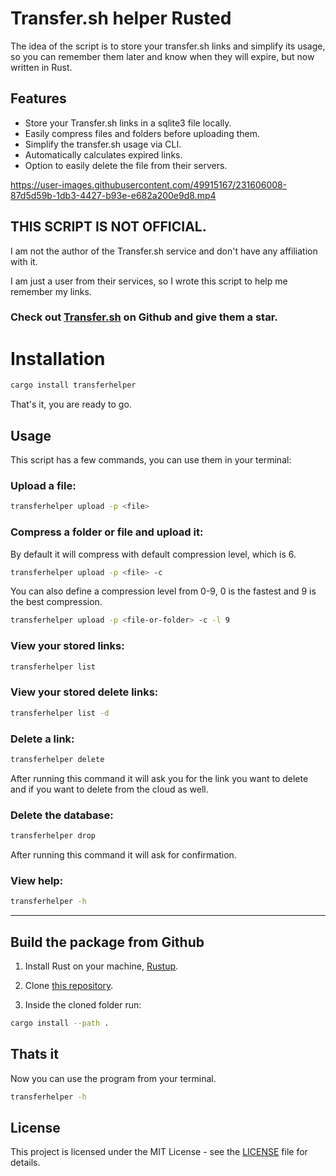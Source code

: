# Transfer.sh helper Rusted

The idea of the script is to store your transfer.sh links and simplify its usage, so you can remember them later and know when they will expire, but now written in Rust.

## Features

- Store your Transfer.sh links in a sqlite3 file locally.
- Easily compress files and folders before uploading them.
- Simplify the transfer.sh usage via CLI.
- Automatically calculates expired links.
- Option to easily delete the file from their servers.

https://user-images.githubusercontent.com/49915167/231606008-87d5d59b-1db3-4427-b93e-e682a200e9d8.mp4

## THIS SCRIPT IS NOT OFFICIAL.

I am not the author of the Transfer.sh service and don't have any affiliation with it.

I am just a user from their services, so I wrote this script to help me remember my links.

### Check out [Transfer.sh](https://github.com/dutchcoders/transfer.sh) on Github and give them a star.

# Installation

```bash
cargo install transferhelper
```

That's it, you are ready to go.

## Usage

This script has a few commands, you can use them in your terminal:

### Upload a file:

```bash
transferhelper upload -p <file>
```

### Compress a folder or file and upload it:

By default it will compress with default compression level, which is 6.

```bash
transferhelper upload -p <file> -c
```

You can also define a compression level from 0-9, 0 is the fastest and 9 is the best compression.

```bash
transferhelper upload -p <file-or-folder> -c -l 9
```

### View your stored links:

```bash
transferhelper list
```

### View your stored delete links:

```bash
transferhelper list -d
```

### Delete a link:

```bash
transferhelper delete
```

After running this command it will ask you for the link you want to delete and if you want to delete from the cloud as well.

### Delete the database:

```bash
transferhelper drop
```

After running this command it will ask for confirmation.

### View help:

```bash
transferhelper -h
```

---

## Build the package from Github

1. Install Rust on your machine, [Rustup](https://rustup.rs/).

2. Clone [this repository](https://github.com/OLoKo64/transfer-sh-helper-rusted).

3. Inside the cloned folder run:
```bash
cargo install --path .
```
## Thats it

Now you can use the program from your terminal.

```bash
transferhelper -h
```

## License

This project is licensed under the MIT License - see the [LICENSE](LICENSE) file for details.
